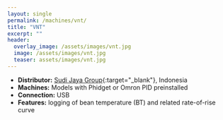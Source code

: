 ```yaml
---
layout: single
permalink: /machines/vnt/
title: "VNT"
excerpt: ""
header:
  overlay_image: /assets/images/vnt.jpg
  image: /assets/images/vnt.jpg
  teaser: assets/images/vnt.jpg
---
```


* __Distributor:__ [Sudi Jaya Group](https://sjglobal.id/roaster/){:target="_blank"}, Indonesia
* __Machines:__ Models with Phidget or Omron PID preinstalled
* __Connection:__ USB
* __Features:__ logging of bean temperature (BT) and related rate-of-rise curve
